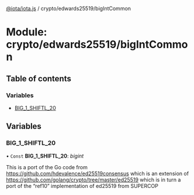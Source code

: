 [@iota/iota.js](../README.md) / crypto/edwards25519/bigIntCommon

# Module: crypto/edwards25519/bigIntCommon

## Table of contents

### Variables

- [BIG\_1\_SHIFTL\_20](crypto_edwards25519_bigintcommon.md#big_1_shiftl_20)

## Variables

### BIG\_1\_SHIFTL\_20

• `Const` **BIG\_1\_SHIFTL\_20**: *bigint*

This is a port of the Go code from https://github.com/hdevalence/ed25519consensus
which is an extension of https://github.com/golang/crypto/tree/master/ed25519
which is in turn a port of the “ref10” implementation of ed25519 from SUPERCOP
